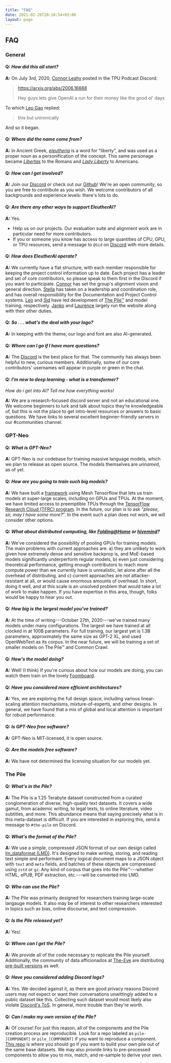```yaml
---
title: "FAQ"
date: 2021-02-26T20:18:54+03:00
layout: page
---
```


## FAQ  

### General

#### **Q:** *How did this all start?*

**A:** On July 3rd, 2020, [Connor Leahy](https://github.com/ConnorJL) posted in the TPU Podcast Discord:
> https://arxiv.org/abs/2006.16668
> 
> Hey guys lets give OpenAI a run for their money like the good ol' days

To which [Leo Gao](https://github.com/leogao2) replied:
> this but unironically

And so it began.

#### **Q:** *Where did the name come from?*

**A:** In Ancient Greek, [*eleutheria*](https://en.wikipedia.org/wiki/Eleutheria) is a word for "liberty", and was used as a proper noun as a personification of the concept. This same personage became [*Libertas*](https://en.wikipedia.org/wiki/Libertas) to the Romans and [*Lady Liberty*](https://en.wikipedia.org/wiki/Statue_of_Liberty) to Americans.

#### **Q:** *How can I get involved?*

**A:** Join our [Discord](https://discord.gg/GkX9MSjWAK) or check out our [Github](https://github.com/EleutherAI)! We're an open community, so you are free to contribute as you wish. We welcome contributors of all backgrounds and experience levels: there's lots to do.

#### **Q:** *Are there any other ways to support EleutherAI?*

**A:** Yes.
* Help us on our projects. Our evaluation suite and alignment work are in particular need for more contributors.
* If you or someone you know has access to large quantities of CPU, GPU, or TPU resources, send a message to `@Sid` on [Discord](https://discord.gg/GkX9MSjWAK) with more details.

#### **Q:** *How does EleutherAI operate?*

**A:** We currently have a flat structure, with each member responsible for keeping the project control information up to date. Each project has a leader and set of core contributors, so please speak to them first in the Discord if you want to participate. [Connor](https://github.com/ConnorJL) has set the group's alignment vision and general direction. [Stella](https://github.com/StellaAthena) has taken on a leadership and coordination role, and has overall responsibility for the Documentation and Project Control systems. [Leo](https://github.com/leogao2) and [Sid](https://github.com/sdtblck) have led development of [The Pile™](https://pile.eleuther.ai/) and model training, respectively. [Janko](https://github.com/jprester) and [Laurence](https://github.com/researcher2) largely run the website along with their other duties.


#### **Q:** *So . . . what's the deal with your logo?*

**A:** In keeping with the theme, our logo and font are also AI-generated.

#### **Q:** *Where can I go if I have more questions?*

**A:** The [Discord](https://discord.gg/GkX9MSjWAK) is the best place for that. The community has always been helpful to new, curious members. Additionally, some of our core contributors' usernames will appear in purple or green in the chat.

#### **Q:** *I'm new to deep learning - what is a transformer?*
   *How do i get into AI? Tell me how everything works!*
   
**A:** We are a research-focused discord server and not an educational one. We welcome beginners to lurk and talk about topics they’re knowledgeable of, but this is not the place to get intro-level resources or answers to basic questions. We have links to several excellent beginner-friendly servers in our #communities channel.


### GPT-Neo

#### **Q:** *What is GPT-Neo?*

**A:** GPT-Neo is our codebase for training massive language models, which we plan to release as open source. The models themselves are *unnamed*, as of yet.

#### **Q:** *How are you going to train such big models?*

**A:** We have built a [framework](https://github.com/EleutherAI/gpt-neo) using Mesh Tensorflow that lets us train models at super-large scales, including on GPUs and TPUs. At the moment, we have limited access to preemptible TPUs through the [TensorFlow Research Cloud (TFRC) program](https://www.tensorflow.org/tfrc). In the future, our plan is to ask "*please, sir, may I have some more?*". In the event such a plan does not work, we will consider other options.

#### **Q:** *What about distributed computing, like [Folding@Home](https://foldingathome.org/) or [hivemind](https://github.com/learning-at-home/hivemind)?*

**A:** We've considered the possibility of pooling GPUs for training models. The main problems with current approaches are: a) they are unlikely to work given how extremely dense and sensitive backprop is, and MoE-based models significantly underperform regular models, b) even just considering theoretical performance, getting enough contributors to reach more compute power than we currently have is unrealistic, let alone after all the overhead of distributing, and c) current approaches are not attacker-resistant at all, or would cause enormous amounts of overhead. In short, doing it well, and at this scale is an unsolved problem that would take a lot of work to make happen. If you have expertise in this area, though, folks would be happy to hear you out.

#### **Q:** *How big is the largest model you've trained?*

**A:** At the time of writing---October 27th, 2020---we've trained many models under many configurations. The largest we have trained at all clocked in at 100B parameters. For full training, our largest yet is 1.3B parameters, approximately the same size as GPT-2 XL, and used OpenWebText as its corpus. In the near future, we will be training a set of smaller models on The Pile™ and Common Crawl.

#### **Q:** *How's the model doing?*

**A:** Well! (I think) If you're curious about how our models are doing, you can watch them train on the lovely [Foomboard](https://kevinwatkins.github.io/foomboard/).

#### **Q:** *Have you considered more efficient architectures?*

**A:** Yes, we are exploring the full design space, including various linear-scaling attention mechanisms, mixture-of-experts, and other designs. In general, we have found that a mix of global and local attention is important for robust performance.


#### **Q:** *Is GPT-Neo free software?*

**A:** GPT-Neo is MIT-licensed, it is open source.

#### **Q:** *Are the models free software?*

**A:** We have not determined the licensing situation for our models yet.

### The Pile

#### **Q:** *What's in the Pile?*

**A:** The Pile is a 1.25 Terabyte dataset constructed from a curated conglomeration of diverse, high-quality text datasets. It covers a wide gamut, from academic writing, to legal texts, to online literature, video subtitles, and more. This abundance means that saying precisely what is in this meta-dataset is difficult. If you are interested in exploring this, send a message to `#the-pile` on Discord.

#### **Q:** *What's the format of the Pile?*

**A:** We use a simple, compressed JSON format of our own design called [lm_dataformat (LMD)](https://github.com/leogao2/lm_dataformat). It's designed to make writing, storing, and reading text simple and performant. Every logical document maps to a JSON object with `text` and `meta` fields, and batches of these objects are compressed using `zstd` or `gz`. Any kind of corpus that goes into the Pile™---whether HTML, ePUB, PDF extraction, etc.---will be converted into LMD.

#### **Q:** *Who can use the Pile?*

**A:** The Pile was primarily designed for researchers training large-scale langauge models. It also may be of interest to other researchers interested in topics such as bias, online discourse, and text compression.

#### **Q:** *Is the Pile released yet?*

**A:** Yes!

#### **Q:** *Where can I get the Pile?*

**A:** We provide all of the code necessary to replicate the Pile yourself. Additionally, the community of data afficionados at [The-Eye](https://the-eye.eu/) are distributing [pre-built versions](https://the-eye.eu/public/AI/pile/) as well.

#### **Q:** *Have you considered adding Discord logs?*

**A:** Yes. We decided against it, as there are good privacy reasons Discord users may not expect or want their conversations unwittingly added to a public dataset like this. Collecting such dataset would most likely also violate [Discord's ToS](https://discord.com/terms). In general, more trouble than they're worth.

#### **Q:** *Can I make my own version of the Pile?*

**A:** Of course! For just this reason, all of the components and the Pile creation process are reproducible. Look for a repo labeled as `pile-[COMPONENT]` or `pile_[COMPONENT]` if you want to reproduce a component. [This repo](https://github.com/EleutherAI/the-pile) is where you should go if you want to build your own pile out of the same base datasets. We may also provide links to pre-processed components to allow you to mix, match, and re-sample to derive your own.
